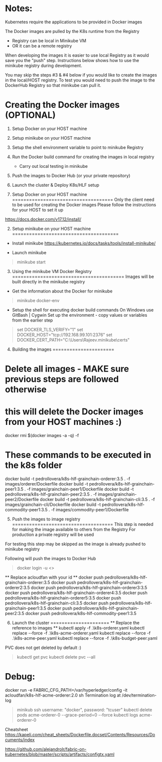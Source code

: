Notes:
======
Kubernetes require the applications to be provided in Docker images

The Docker images are pulled by the K8s runtime from the Registry
- Registry can be local in Minikube VM
- OR it can be a remote registry

When developing the images it is easier to use local Registry as it would
save you the "push" step. Instructions below shows how to use the minikube
registry during development.

You may skip the steps #3 & #4 below if you would like to create the images
in the local/HOST registry. To test you would need to push the image to the 
DockerHub Registry so that minikube can pull it.


Creating the Docker images (OPTIONAL)
=====================================
1. Setup Docker on your HOST machine
2. Setup minikube on your HOST machine 
3. Setup the shell environment variable to point to minikube Registry
4. Run the Docker build command for creating the images in local registry
   * Carry out local testing in minikube
5. Push the images to Docker Hub (or your private repository)
6. Launch the cluster & Deploy K8s/HLF setup

1. Setup Docker on your HOST machine
====================================
Only the client need to be used for creating the Docker images
Please follow the instructions for your HOST to set it up

https://docs.docker.com/v17.12/install/

2. Setup minikube on your HOST machine
======================================
- Install minikube
https://kubernetes.io/docs/tasks/tools/install-minikube/

- Launch minikube
> minikube start

3. Using the minikube VM Docker Registry
========================================
Images will be built directly in the minikube registry
- Get the information about the Docker for minikube
> minikube docker-env

- Setup the shell for executing docker build commands
On Windows use GitBash | Cygwin
Set up the environment - copy values or variables from the earlier step
 >  set DOCKER_TLS_VERIFY="1"
 >  set DOCKER_HOST="tcp://192.168.99.101:2376"
 >  set DOCKER_CERT_PATH="C:\Users\Rajeev\.minikube\certs"


4. Building the images
======================
# Delete all images - MAKE sure previous steps are followed otherwise
# this will delete the Docker images from your HOST machines :)
docker rmi $(docker images -a -q) -f

# These commands to be executed in the k8s folder
docker build -t pedrollovera/k8s-hlf-grainchain-orderer:3.5 . -f images/orderer/Dockerfile
docker build -t pedrollovera/k8s-hlf-grainchain-peer1:3.5 . -f images/grainchain-peer1/Dockerfile
docker build -t pedrollovera/k8s-hlf-grainchain-peer2:3.5 . -f images/grainchain-peer2/Dockerfile
docker build -t pedrollovera/k8s-hlf-grainchain-cli:3.5 . -f images/grainchain-cli/Dockerfile
docker build -t pedrollovera/k8s-hlf-commodity-peer1:3.5 . -f images/commodity-peer1/Dockerfile

5. Push the images to image registry
====================================
This step is needed for making the image available to others from the Registry
For production a private registry will be used

For testing this step may be skipped as the image is already pushed to 
minikube registry

Following will push the images to Docker Hub
> docker login -u <<Docker Hub User ID>>

** Replace acloudfan with your id **
 docker push pedrollovera/k8s-hlf-grainchain-orderer:3.5
 docker push pedrollovera/k8s-hlf-grainchain-orderer2:3.5
 docker push pedrollovera/k8s-hlf-grainchain-orderer3:3.5
 docker push pedrollovera/k8s-hlf-grainchain-orderer4:3.5
 docker push pedrollovera/k8s-hlf-grainchain-orderer5:3.5
 docker push pedrollovera/k8s-hlf-grainchain-cli:3.5
 docker push pedrollovera/k8s-hlf-grainchain-peer1:3.5
 docker push pedrollovera/k8s-hlf-grainchain-peer2:3.5
 docker push pedrollovera/k8s-hlf-commodity-peer1:3.5



6. Launch the cluster
=====================
** Replace the reference to images **
kubectl apply -f .\k8s-orderer.yaml
kubectl replace --force -f .\k8s-acme-orderer.yaml
kubectl replace --force -f .\k8s-acme-peer.yaml
kubectl replace --force -f .\k8s-budget-peer.yaml

PVC does not get deleted by default :)
> kubectl get pvc
> kubectl delete pvc --all



Debug:
======
docker run -e FABRIC_CFG_PATH=/var/hyperledger/config  -it acloudfan/k8s-hlf-acme-orderer:2.0 sh
Termination log at /dev/termination-log
> minikub ssh         username: "docker", password: "tcuser"
> kubectl delete pods acme-orderer-0  --grace-period=0 --force
>  kubectl logs acme-orderer-0

Cheatsheet
https://kapeli.com/cheat_sheets/Dockerfile.docset/Contents/Resources/Documents/index

https://github.com/alejandrolr/fabric-on-kubernetes/blob/master/scripts/artifacts/configtx.yaml